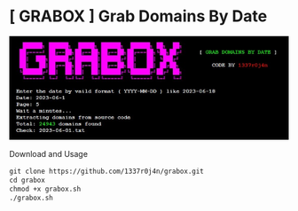 # [ GRABOX ] Grab Domains By Date

<img src="https://raw.githubusercontent.com/1337r0j4n/grabox/main/grabox.jpeg">

Download and Usage
```
git clone https://github.com/1337r0j4n/grabox.git
cd grabox
chmod +x grabox.sh
./grabox.sh
```
